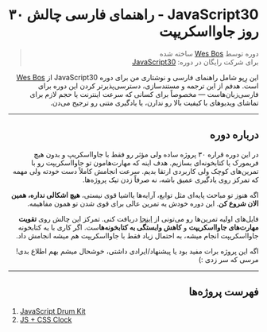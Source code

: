 <div dir="rtl">

# JavaScript30 - راهنمای فارسی چالش ۳۰ روز جاوااسکریپت

> دوره توسط [Wes Bos](https://github.com/wesbos) ساخته شده  
> برای شرکت رایگان در دوره: [JavaScript30](https://javascript30.com/account)

این رِپو شامل راهنمای فارسی و نوشتاری من برای دوره JavaScript30 از [Wes Bos](https://github.com/wesbos) است. هدفم از این ترجمه و مستندسازی، دسترسی‌پذیرتر کردن این دوره برای فارسی‌زبان‌هاست — مخصوصاً برای کسانی که سرعت اینترنت یا حجم لازم برای تماشای ویدیوهای با کیفیت بالا رو ندارن، یا یادگیری متنی رو ترجیح می‌دن.

---

## درباره دوره

در این دوره قراره ۳۰ پروژه ساده ولی مؤثر رو فقط با جاوااسکریپ و بدون هیچ فریمورک یا کتابخونه‌ای بسازیم. هدف اینه که مهارت‌هامون تو جاوااسکریپت رو با تمرین‌های کوچک ولی کاربردی ارتقا بدیم. سرعت انجامش کاملاً دست خودته ولی مهمه که تمرکز روی یادگیری عمیق باشه، نه صرفاً زدن تیک پروژه‌ها.

اگه هنوز تو مباحث پایه‌ای مثل توابع، آرایه‌ها یااشیا قوی نیستی، **هیچ اشکالی نداره، همین الان شروع کن**. این دوره خودش یه تمرین عالی برای قوی شدن تو همون مفاهیمه.

فایل‌های اولیه تمرین‌ها رو می‌تونی از [اینجا](https://github.com/wesbos/JavaScript30) دریافت کنی. تمرکز این چالش روی **تقویت مهارت‌های جاوااسکریپت** و **کاهش وابستگی به کتابخونه‌ها**ست. اگر کاری با یه کتابخونه جاوااسکریپت انجام میشه، به احتمال زیاد فقط با جاوااسکریپت هم میشه انجامش داد.

اگه این پروژه برات مفید بود یا پیشنهاد/ایرادی داشتی، خوشحال میشم بهم اطلاع بدی!  
مرسی که سر زدی :)

---

## فهرست پروژه‌ها

</div>

<div dir="ltr">

1.  [JavaScript Drum Kit](/01%20-%20JavaScript%20Drum%20Kit)
2.  [JS + CSS Clock](/02%20-%20JS%20%2B%20CSS%20Clock)
<!-- 3.  [CSS Variables](/03%20-%20CSS%20Variables)
4.  [Array Cardio, Day 1](/04%20-%20Array%20Cardio%20Day%201/)
5.  [Flex Panel Gallery](/05%20-%20Flex%20Panel%20Gallery/)
6.  [Type Ahead](/06%20-%20Type%20Ahead/)
7.  [Array Cardio, Day 2](/07%20-%20Array%20Cardio%20Day%202/)
8.  [Fun with HTML5 Canvas](/08%20-%20Fun%20with%20HTML5%20Canvas/)
9.  [Dev Tools Domination](/09%20-%20DevTools%20Domination/)
10. [Hold Shift and Check Checkboxes](/10%20-%20Hold%20Shift%20and%20Check%20Checkboxes/)
11. [Custom Video Player](/11%20-%20Custom%20Video%20Player/)
12. [Key Sequence Detection](/12%20-%20Key%20Sequence%20Detection/)
13. [Slide in on Scroll](/13%20-%20Slide%20in%20on%20Scroll/)
14. [JavaScript References vs. Copying](/14%20-%20JavaScript%20References%20VS%20Copying)
15. [LocalStorage](/15%20-%20LocalStorage/)
16. [Mouse Move Shadow](/16%20-%20Mouse%20Move%20Shadow/)
17. [Sort Without Articles](/17%20-%20Sort%20Without%20Articles/)
18. [Adding Up Times with Reduce](/18%20-%20Adding%20Up%20Times%20with%20Reduce/)
19. [Webcam Fun](/19%20-%20Webcam%20Fun/)
20. [Speech Detection](/20%20-%20Speech%20Detection/)
21. [Geolocation](/21%20-%20Geolocation/)
22. [Follow Along Link Highlighter](/22%20-%20Follow%20Along%20Link%20Highlighter/)
23. [Speech Synthesis](/23%20-%20Speech%20Synthesis/)
24. [Sticky Nav](/24%20-%20Sticky%20Nav/)
25. [Event Capture, Propagation, Bubbling, and Once](/25%20-%20Event%20Capture,%20Propagation,%20Bubbling%20and%20Once/)
26. [Stripe Follow Along Nav](/26%20-%20Stripe%20Follow%20Along%20Nav/)
27. [Click and Drag](/27%20-%20Click%20and%20Drag/)
28. [Video Speed Controller](/28%20-%20Video%20Speed%20Controller/)
29. [Countdown Timer](/29%20-%20Countdown%20Timer/)
30. [Whack A Mole](/30%20-%20Whack%20A%20Mole/) -->

</div>

